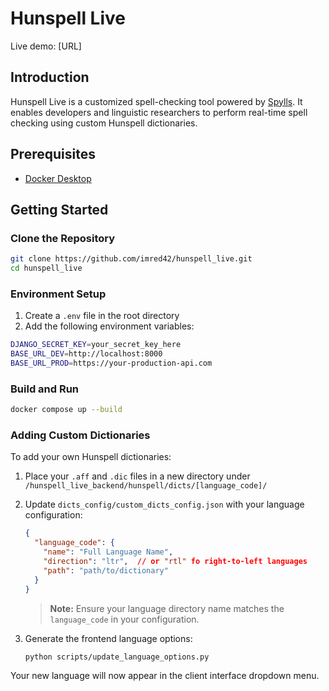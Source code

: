 # Hunspell Live

Live demo: [URL]

## Introduction
Hunspell Live is a customized spell-checking tool powered by [Spylls](https://spylls.readthedocs.io/en/latest/). It enables developers and linguistic researchers to perform real-time spell checking using custom Hunspell dictionaries.

## Prerequisites
- [Docker Desktop](https://www.docker.com/get-started)

## Getting Started

### Clone the Repository
```bash
git clone https://github.com/imred42/hunspell_live.git
cd hunspell_live
```

### Environment Setup
1. Create a `.env` file in the root directory
2. Add the following environment variables:
```bash
DJANGO_SECRET_KEY=your_secret_key_here
BASE_URL_DEV=http://localhost:8000
BASE_URL_PROD=https://your-production-api.com
```

### Build and Run
```bash
docker compose up --build
```

### Adding Custom Dictionaries
To add your own Hunspell dictionaries:

1. Place your `.aff` and `.dic` files in a new directory under `/hunspell_live_backend/hunspell/dicts/[language_code]/`
2. Update `dicts_config/custom_dicts_config.json` with your language configuration:
   ```json
   {
     "language_code": {
       "name": "Full Language Name",
       "direction": "ltr",  // or "rtl" fo right-to-left languages
       "path": "path/to/dictionary"
     }
   }
   ```
   > **Note:** Ensure your language directory name matches the `language_code` in your configuration.

3. Generate the frontend language options:
   ```bash
   python scripts/update_language_options.py
   ```

Your new language will now appear in the client interface dropdown menu.